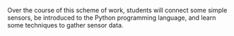 Over the course of this scheme of work, students will connect some simple sensors, be introduced to the Python programming language, and learn some techniques to gather sensor data.
